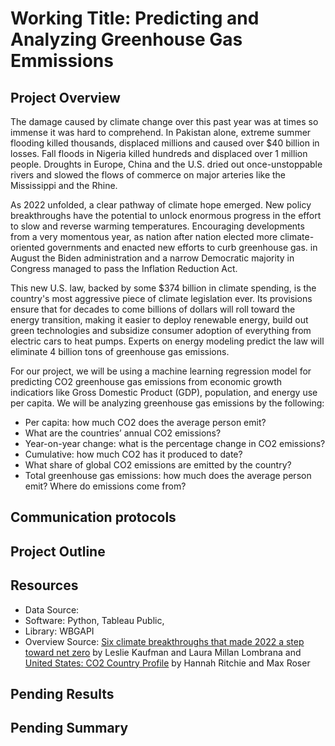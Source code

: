 # Working Title: Predicting and Analyzing Greenhouse Gas Emmissions

## Project Overview
The damage caused by climate change over this past year was at times so immense it was hard to comprehend. In Pakistan alone, extreme summer flooding killed thousands, displaced millions and caused over $40 billion in losses. Fall floods in Nigeria killed hundreds and displaced over 1 million people. Droughts in Europe, China and the U.S. dried out once-unstoppable rivers and slowed the flows of commerce on major arteries like the Mississippi and the Rhine.

As 2022 unfolded, a clear pathway of climate hope emerged. New policy breakthroughs have the potential to unlock enormous progress in the effort to slow and reverse warming temperatures. Encouraging developments from a very momentous year, as nation after nation elected more climate-oriented governments and enacted new efforts to curb greenhouse gas. in August the Biden administration and a narrow Democratic majority in Congress managed to pass the Inflation Reduction Act. 

This new U.S. law, backed by some $374 billion in climate spending, is the country's most aggressive piece of climate legislation ever. Its provisions ensure that for decades to come billions of dollars will roll toward the energy transition, making it easier to deploy renewable energy, build out green technologies and subsidize consumer adoption of everything from electric cars to heat pumps. Experts on energy modeling predict the law will eliminate 4 billion tons of greenhouse gas emissions.

For our project, we will be using a machine learning regression model for predicting CO2 greenhouse gas emissions from economic growth indicatiors like Gross Domestic Product (GDP), population, and energy use per capita. We will be analyzing greenhouse gas emissions by the following:
- Per capita: how much CO2 does the average person emit?
- What are the countries’ annual CO2 emissions?
- Year-on-year change: what is the percentage change in CO2 emissions?
- Cumulative: how much CO2 has it produced to date?
- What share of global CO2 emissions are emitted by the country?
- Total greenhouse gas emissions: how much does the average person emit? Where do emissions come from? 

## Communication protocols

## Project Outline

## Resources
- Data Source:
- Software: Python, Tableau Public, 
- Library: WBGAPI
- Overview Source: <a href="https://www.stltoday.com/news/world/six-climate-breakthroughs-that-made-2022-a-step-toward-net-zero/article_b87f90e9-0945-56e9-ba52-0e1c053198eb.html"> Six climate breakthroughs that made 2022 a step toward net zero</a> by Leslie Kaufman and Laura Millan Lombrana and <a href="https://ourworldindata.org/co2/country/united-states?country=USA~CHN~JPN~DEU">United States: CO2 Country Profile</a> by Hannah Ritchie and Max Roser

## Pending Results

## Pending Summary
